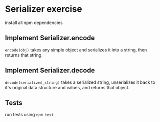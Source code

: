 # Serializer exercise

install all npm dependencies

## Implement Serializer.encode

`encode(obj)` takes any simple object and serializes it into a string, then returns that string.

## Implement Serializer.decode

`decode(serialized_string)` takes a serialized string, unserializes it back to it's original data structure and values, and returns that object.

## Tests

run tests using `npm test`
